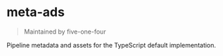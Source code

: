 # meta-ads

> Maintained by five-one-four

Pipeline metadata and assets for the TypeScript default implementation.
